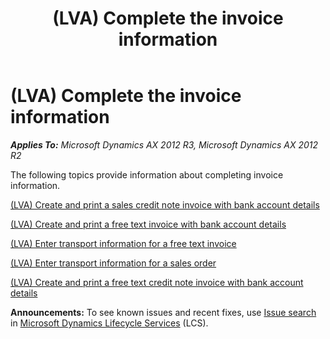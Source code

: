 ﻿---
title: (LVA) Complete the invoice information
TOCTitle: (LVA) Complete the invoice information
ms:assetid: 7d2fb4d8-269c-4c01-831c-3b3fc17e9dde
ms:mtpsurl: https://technet.microsoft.com/en-us/library/JJ731033(v=AX.60)
ms:contentKeyID: 49675273
ms.date: 04/18/2014
mtps_version: v=AX.60
---

# (LVA) Complete the invoice information 


_**Applies To:** Microsoft Dynamics AX 2012 R3, Microsoft Dynamics AX 2012 R2_

The following topics provide information about completing invoice information.

[(LVA) Create and print a sales credit note invoice with bank account details](lva-create-and-print-a-sales-credit-note-invoice-with-bank-account-details.md)

[(LVA) Create and print a free text invoice with bank account details](lva-create-and-print-a-free-text-invoice-with-bank-account-details.md)

[(LVA) Enter transport information for a free text invoice](lva-enter-transport-information-for-a-free-text-invoice.md)

[(LVA) Enter transport information for a sales order](lva-enter-transport-information-for-a-sales-order.md)

[(LVA) Create and print a free text credit note invoice with bank account details](lva-create-and-print-a-free-text-credit-note-invoice-with-bank-account-details.md)

  
**Announcements:** To see known issues and recent fixes, use [Issue search](http://go.microsoft.com/fwlink/?linkid=389258) in [Microsoft Dynamics Lifecycle Services](http://go.microsoft.com/fwlink/?linkid=306505) (LCS).

